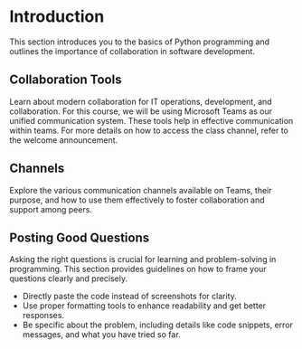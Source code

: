 # Introduction
This section introduces you to the basics of Python programming and outlines the importance of collaboration in software development.

## Collaboration Tools
Learn about modern collaboration for IT operations, development, and collaboration. For this course, we will be using Microsoft Teams as our unified communication system. These tools help in effective communication within teams. For more details on how to access the class channel, refer to the welcome announcement.

## Channels
Explore the various communication channels available on Teams, their purpose, and how to use them effectively to foster collaboration and support among peers.

## Posting Good Questions
Asking the right questions is crucial for learning and problem-solving in programming. This section provides guidelines on how to frame your questions clearly and precisely.

- Directly paste the code instead of screenshots for clarity.
- Use proper formatting tools to enhance readability and get better responses.
- Be specific about the problem, including details like code snippets, error messages, and what you have tried so far.